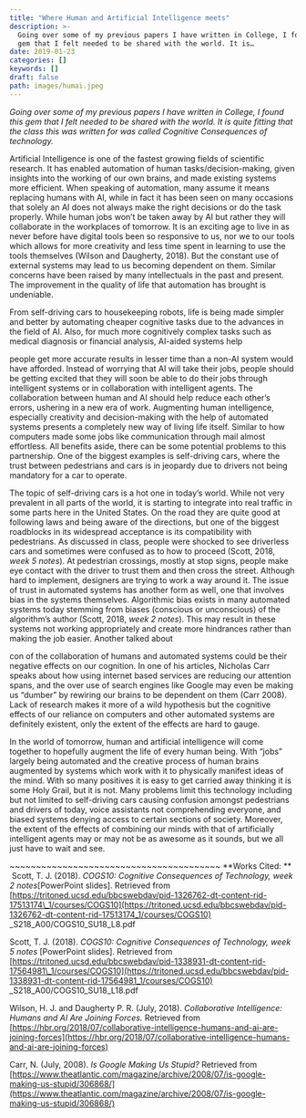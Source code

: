```yaml
---
title: "Where Human and Artificial Intelligence meets"
description: >-
  Going over some of my previous papers I have written in College, I found this
  gem that I felt needed to be shared with the world. It is…
date: 2019-01-23
categories: []
keywords: []
draft: false
path: images/humai.jpeg
---
```


_Going over some of my previous papers I have written in College, I found this gem that I felt needed to be shared with the world. It is quite fitting that the class this was written for was called Cognitive Consequences of technology._

Artificial Intelligence is one of the fastest growing fields of scientific research. It has enabled automation of human tasks/decision-making, given insights into the working of our own brains, and made existing systems more efficient. When speaking of automation, many assume it means replacing humans with AI, while in fact it has been seen on many occasions that solely an AI does not always make the right decisions or do the task properly. While human jobs won’t be taken away by AI but rather they will collaborate in the workplaces of tomorrow. It is an exciting age to live in as never before have digital tools been so responsive to us, nor we to our tools which allows for more creativity and less time spent in learning to use the tools themselves (Wilson and Daugherty, 2018). But the constant use of external systems may lead to us becoming dependent on them. Similar concerns have been raised by many intellectuals in the past and present. The improvement in the quality of life that automation has brought is undeniable.

From self-driving cars to housekeeping robots, life is being made simpler and better by automating cheaper cognitive tasks due to the advances in the field of AI. Also, for much more cognitively complex tasks such as medical diagnosis or financial analysis, AI-aided systems help

people get more accurate results in lesser time than a non-AI system would have afforded. Instead of worrying that AI will take their jobs, people should be getting excited that they will soon be able to do their jobs through intelligent systems or in collaboration with intelligent agents. The collaboration between human and AI should help reduce each other’s errors, ushering in a new era of work. Augmenting human intelligence, especially creativity and decision-making with the help of automated systems presents a completely new way of living life itself. Similar to how computers made some jobs like communication through mail almost effortless. All benefits aside, there can be some potential problems to this partnership. One of the biggest examples is self-driving cars, where the trust between pedestrians and cars is in jeopardy due to drivers not being mandatory for a car to operate.

The topic of self-driving cars is a hot one in today’s world. While not very prevalent in all parts of the world, it is starting to integrate into real traffic in some parts here in the United States. On the road they are quite good at following laws and being aware of the directions, but one of the biggest roadblocks in its widespread acceptance is its compatibility with pedestrians. As discussed in class, people were shocked to see driverless cars and sometimes were confused as to how to proceed (Scott, 2018, ​_week 5 notes_​). At pedestrian crossings, mostly at stop signs, people make eye contact with the driver to trust them and then cross the street. Although hard to implement, designers are trying to work a way around it. The issue of trust in automated systems has another form as well, one that involves bias in the systems themselves. Algorithmic bias exists in many automated systems today stemming from biases (conscious or unconscious) of the algorithm’s author (Scott, 2018, ​_week 2 notes_)​. This may result in these systems not working appropriately and create more hindrances rather than making the job easier. Another talked about

con of the collaboration of humans and automated systems could be their negative effects on our cognition. In one of his articles, Nicholas Carr speaks about how using internet based services are reducing our attention spans, and the over use of search engines like Google may even be making us “dumber” by rewiring our brains to be dependent on them (Carr 2008). Lack of research makes it more of a wild hypothesis but the cognitive effects of our reliance on computers and other automated systems are definitely existent, only the extent of the effects are hard to gauge.

In the world of tomorrow, human and artificial intelligence will come together to hopefully augment the life of every human being. With “jobs” largely being automated and the creative process of human brains augmented by systems which work with it to physically manifest ideas of the mind. With so many positives it is easy to get carried away thinking it is some Holy Grail, but it is not. Many problems limit this technology including but not limited to self-driving cars causing confusion amongst pedestrians and drivers of today, voice assistants not comprehending everyone, and biased systems denying access to certain sections of society. Moreover, the extent of the effects of combining our minds with that of artificially intelligent agents may or may not be as awesome as it sounds, but we all just have to wait and see.

\~~~~~~~~~~~~~~~~~~~~~~~~~~~~~~~~~~~~~~~~
**Works Cited:  **
 Scott, T. J. (2018). ​_COGS10: Cognitive Consequences of Technology, week 2 notes_\[PowerPoint slides\]. Retrieved from [https://tritoned.ucsd.edu/bbcswebdav/pid-1326762-dt-content-rid-17513174\_1/courses/COGS10](https://tritoned.ucsd.edu/bbcswebdav/pid-1326762-dt-content-rid-17513174_1/courses/COGS10) \_S218\_A00/COGS10\_SU18\_L8.pdf

Scott, T. J. (2018). ​_COGS10: Cognitive Consequences of Technology, week 5 notes_ \[PowerPoint slides\]. Retrieved from [https://tritoned.ucsd.edu/bbcswebdav/pid-1338931-dt-content-rid-17564981\_1/courses/COGS10](https://tritoned.ucsd.edu/bbcswebdav/pid-1338931-dt-content-rid-17564981_1/courses/COGS10) \_S218\_A00/COGS10\_SU18\_L18.pdf

Wilson, H. J. and Daugherty P. R. (July, 2018). ​_Collaborative Intelligence: Humans and AI Are Joining Forces._​ Retrieved from [https://hbr.org/2018/07/collaborative-intelligence-humans-and-ai-are-joining-forces](https://hbr.org/2018/07/collaborative-intelligence-humans-and-ai-are-joining-forces)

Carr, N. (July, 2008). ​_Is Google Making Us Stupid?_​ Retrieved from [https://www.theatlantic.com/magazine/archive/2008/07/is-google-making-us-stupid/306868/](https://www.theatlantic.com/magazine/archive/2008/07/is-google-making-us-stupid/306868/)